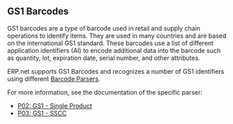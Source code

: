 ## GS1 Barcodes
GS1 barcodes are a type of barcode used in retail and supply chain operations to identify items. They are used in many countries and are based on the international GS1 standard. These barcodes use a list of different application identifiers (AI) to encode additional data into the barcode such as quantity, lot, expiration date, serial number, and other attributes.

ERP.net supports GS1 Barcodes and recognizes a number of GS1 identifiers using different [Barcode Parsers](how-it-works/barcode-parsers/index.md).

For more information, see the documentation of the specific parser:
* [P02: GS1 - Single Product](how-it-works/barcode-parsers/p02.md)
* [P03: GS1 - SSCC](how-it-works/barcode-parsers/p03.md)
